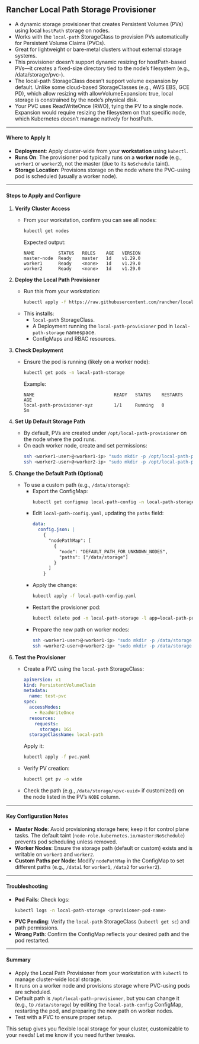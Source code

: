 ## Rancher Local Path Storage Provisioner

- A dynamic storage provisioner that creates Persistent Volumes (PVs) using local `hostPath` storage on nodes.
- Works with the `local-path` StorageClass to provision PVs automatically for Persistent Volume Claims (PVCs).
- Great for lightweight or bare-metal clusters without external storage systems.
- This provisioner doesn’t support dynamic resizing for hostPath-based PVs—it creates a fixed-size directory tied to the node’s filesystem (e.g., /data/storage/pvc-<uuid>).
- The local-path StorageClass doesn’t support volume expansion by default. Unlike some cloud-based StorageClasses (e.g., AWS EBS, GCE PD), which allow resizing with allowVolumeExpansion: true, local storage is constrained by the node’s physical disk.
- Your PVC uses ReadWriteOnce (RWO), tying the PV to a single node. Expansion would require resizing the filesystem on that specific node, which Kubernetes doesn’t manage natively for hostPath.

---

#### **Where to Apply It**
- **Deployment**: Apply cluster-wide from your **workstation** using `kubectl`.
- **Runs On**: The provisioner pod typically runs on a **worker node** (e.g., `worker1` or `worker2`), not the master (due to its `NoSchedule` taint).
- **Storage Location**: Provisions storage on the node where the PVC-using pod is scheduled (usually a worker node).

---

#### **Steps to Apply and Configure**

1. **Verify Cluster Access**
   - From your workstation, confirm you can see all nodes:
     ```bash
     kubectl get nodes
     ```
     Expected output:
     ```
     NAME         STATUS   ROLES    AGE   VERSION
     master-node  Ready    master   1d    v1.29.0
     worker1      Ready    <none>   1d    v1.29.0
     worker2      Ready    <none>   1d    v1.29.0
     ```

2. **Deploy the Local Path Provisioner**
   - Run this from your workstation:
     ```bash
     kubectl apply -f https://raw.githubusercontent.com/rancher/local-path-provisioner/master/deploy/local-path-storage.yaml
     ```
   - This installs:
     - `local-path` StorageClass.
     - A Deployment running the `local-path-provisioner` pod in `local-path-storage` namespace.
     - ConfigMaps and RBAC resources.

3. **Check Deployment**
   - Ensure the pod is running (likely on a worker node):
     ```bash
     kubectl get pods -n local-path-storage
     ```
     Example:
     ```
     NAME                              READY   STATUS    RESTARTS   AGE
     local-path-provisioner-xyz        1/1     Running   0          5m
     ```

4. **Set Up Default Storage Path**
   - By default, PVs are created under `/opt/local-path-provisioner` on the node where the pod runs.
   - On each worker node, create and set permissions:
     ```bash
     ssh <worker1-user>@<worker1-ip> "sudo mkdir -p /opt/local-path-provisioner && sudo chmod 777 /opt/local-path-provisioner"
     ssh <worker2-user>@<worker2-ip> "sudo mkdir -p /opt/local-path-provisioner && sudo chmod 777 /opt/local-path-provisioner"
     ```

5. **Change the Default Path (Optional)**
   - To use a custom path (e.g., `/data/storage`):
     - Export the ConfigMap:
       ```bash
       kubectl get configmap local-path-config -n local-path-storage -o yaml > local-path-config.yaml
       ```
     - Edit `local-path-config.yaml`, updating the `paths` field:
       ```yaml
       data:
         config.json: |
           {
             "nodePathMap": [
               {
                 "node": "DEFAULT_PATH_FOR_UNKNOWN_NODES",
                 "paths": ["/data/storage"]
               }
             ]
           }
       ```
     - Apply the change:
       ```bash
       kubectl apply -f local-path-config.yaml
       ```
     - Restart the provisioner pod:
       ```bash
       kubectl delete pod -n local-path-storage -l app=local-path-provisioner
       ```
     - Prepare the new path on worker nodes:
       ```bash
       ssh <worker1-user>@<worker1-ip> "sudo mkdir -p /data/storage && sudo chmod 777 /data/storage"
       ssh <worker2-user>@<worker2-ip> "sudo mkdir -p /data/storage && sudo chmod 777 /data/storage"
       ```

6. **Test the Provisioner**
   - Create a PVC using the `local-path` StorageClass:
     ```yaml
     apiVersion: v1
     kind: PersistentVolumeClaim
     metadata:
       name: test-pvc
     spec:
       accessModes:
         - ReadWriteOnce
       resources:
         requests:
           storage: 1Gi
       storageClassName: local-path
     ```
     Apply it:
     ```bash
     kubectl apply -f pvc.yaml
     ```
   - Verify PV creation:
     ```bash
     kubectl get pv -o wide
     ```
   - Check the path (e.g., `/data/storage/<pvc-uuid>` if customized) on the node listed in the PV’s `NODE` column.

---

#### **Key Configuration Notes**
- **Master Node**: Avoid provisioning storage here; keep it for control plane tasks. The default taint (`node-role.kubernetes.io/master:NoSchedule`) prevents pod scheduling unless removed.
- **Worker Nodes**: Ensure the storage path (default or custom) exists and is writable on `worker1` and `worker2`.
- **Custom Paths per Node**: Modify `nodePathMap` in the ConfigMap to set different paths (e.g., `/data1` for `worker1`, `/data2` for `worker2`).

---

#### **Troubleshooting**
- **Pod Fails**: Check logs:
  ```bash
  kubectl logs -n local-path-storage <provisioner-pod-name>
  ```
- **PVC Pending**: Verify the `local-path` StorageClass (`kubectl get sc`) and path permissions.
- **Wrong Path**: Confirm the ConfigMap reflects your desired path and the pod restarted.

---

#### **Summary**
- Apply the Local Path Provisioner from your workstation with `kubectl` to manage cluster-wide local storage.
- It runs on a worker node and provisions storage where PVC-using pods are scheduled.
- Default path is `/opt/local-path-provisioner`, but you can change it (e.g., to `/data/storage`) by editing the `local-path-config` ConfigMap, restarting the pod, and preparing the new path on worker nodes.
- Test with a PVC to ensure proper setup.

This setup gives you flexible local storage for your cluster, customizable to your needs! Let me know if you need further tweaks.
